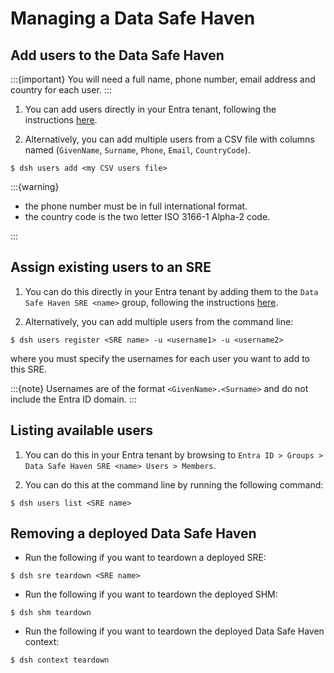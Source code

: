 # Managing a Data Safe Haven

## Add users to the Data Safe Haven

:::{important}
You will need a full name, phone number, email address and country for each user.
:::

1. You can add users directly in your Entra tenant, following the instructions [here](https://learn.microsoft.com/en-us/entra/fundamentals/how-to-create-delete-users).

2. Alternatively, you can add multiple users from a CSV file with columns named (`GivenName`, `Surname`, `Phone`, `Email`, `CountryCode`).

```{code} shell
$ dsh users add <my CSV users file>
```

:::{warning}

- the phone number must be in full international format.
- the country code is the two letter  ISO 3166-1 Alpha-2  code.

:::

## Assign existing users to an SRE

1. You can do this directly in your Entra tenant by adding them to the `Data Safe Haven SRE <name>` group, following the instructions [here](https://learn.microsoft.com/en-us/entra/fundamentals/groups-view-azure-portal#add-a-group-member).

2. Alternatively, you can add multiple users from the command line:

```{code} shell
$ dsh users register <SRE name> -u <username1> -u <username2>
```

where you must specify the usernames for each user you want to add to this SRE.

:::{note}
Usernames are of the format `<GivenName>.<Surname>` and do not include the Entra ID domain.
:::

## Listing available users

1. You can do this in your Entra tenant by browsing to `Entra ID > Groups > Data Safe Haven SRE <name> Users > Members`.

2. You can do this at the command line by running the following command:

```{code} shell
$ dsh users list <SRE name>
```

## Removing a deployed Data Safe Haven

- Run the following if you want to teardown a deployed SRE:

```{code} shell
$ dsh sre teardown <SRE name>
```

- Run the following if you want to teardown the deployed SHM:

```{code} shell
$ dsh shm teardown
```

- Run the following if you want to teardown the deployed Data Safe Haven context:

```{code} shell
$ dsh context teardown
```
